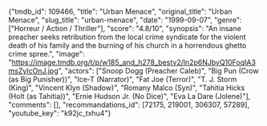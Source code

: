 {"tmdb_id": 109466, "title": "Urban Menace", "original_title": "Urban Menace", "slug_title": "urban-menace", "date": "1999-09-07", "genre": ["Horreur / Action / Thriller"], "score": "4.8/10", "synopsis": "An insane preacher seeks retribution from the local crime syndicate for the violent death of his family and the burning of his church in a horrendous ghetto crime spree.", "image": "https://image.tmdb.org/t/p/w185_and_h278_bestv2/ln2p6NJbvQ10FoqIA3msZyIcOnJ.jpg", "actors": ["Snoop Dogg (Preacher Caleb)", "Big Pun (Crow (as Big Punisher))", "Ice-T (Narrator)", "Fat Joe (Terror)", "T. J. Storm (King)", "Vincent Klyn (Shadow)", "Romany Malco (Syn)", "Tahitia Hicks (Holt (as Tahitia))", "Ernie Hudson Jr. (No Dice)", "Eva La Dare (Jolene)"], "comments": [], "recommandations_id": [72175, 219001, 306307, 57289], "youtube_key": "k92jc_txhu4"}